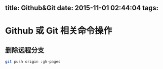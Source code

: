 title: Github&Git
date: 2015-11-01 02:44:04
tags:
---
# Github 或 Git 相关命令操作

## 删除远程分支
``` bash
git push origin :gh-pages
```
